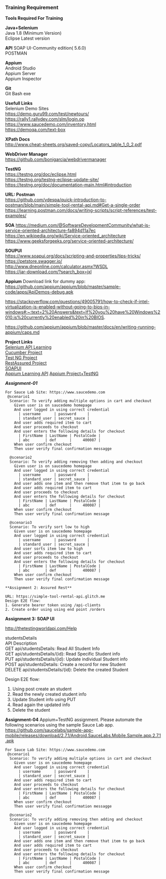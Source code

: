 
### Training Requirement

**Tools Required For Training**   

**Java+Selenium**    
Java 1.8 (Minimum Version)      
Eclipse Latest version    

**API** 
SOAP UI-Community edition( 5.6.0)  
POSTMAN

**Appium**    
Android Studio   
Appium Server  
Appium Inspector  

**Git**   
Git Bash exe  

**Usefull Links**    
Selenium Demo Sites   
https://demo.guru99.com/test/newtours/    
https://rally1.rallydev.com/slm/login.op    
https://www.saucedemo.com/inventory.html    
https://demoqa.com/text-box   

**XPath Docs**      
http://www.cheat-sheets.org/saved-copy/Locators_table_1_0_2.pdf   

**WebDriver Manager**   
https://github.com/bonigarcia/webdrivermanager    

**TestNG**      
https://testng.org/doc/eclipse.html   
https://testng.org/testng-eclipse-update-site/    
https://testng.org/doc/documentation-main.html#introduction   

**URL: Postman**      
https://github.com/vdespa/quick-introduction-to-postman/blob/main/simple-tool-rental-api.md#Get-a-single-order    
https://learning.postman.com/docs/writing-scripts/script-references/test-examples/    

**SOA**
https://medium.com/@SoftwareDevelopmentCommunity/what-is-service-oriented-architecture-fa894d11a7ec
https://en.wikipedia.org/wiki/Service-oriented_architecture
https://www.geeksforgeeks.org/service-oriented-architecture/

**SOUPUI**      
https://www.soapui.org/docs/scripting-and-properties/tips-tricks/   
https://petstore.swagger.io/    
http://www.dneonline.com/calculator.asmx?WSDL   
https://jar-download.com/?search_box=jxl    

**Appium**
Download link for dummy app:    
https://github.com/appium/appium/blob/master/sample-code/apps/ApiDemos-debug.apk  

https://stackoverflow.com/questions/49005791/how-to-check-if-intel-virtualization-is-enabled-without-going-to-bios-in-windows#:~:text=2%20Answers&text=If%20you%20have%20Windows%2010,is%20currently%20enabled%20in%20BIOS.

https://github.com/appium/appium/blob/master/docs/en/writing-running-appium/caps.md

**Project Links**   
[Selenium API Learning](https://github.com/gsumit1/SeleniumDemo)  
[Cucumber Project](https://github.com/gsumit1/CucumberBDD)     
[Test NG Project](https://github.com/gsumit1/TestNGProject)  
[RestAssured Project](https://github.com/gsumit1/RestAssuredTrainingCode)  
[SOAPUI](https://github.com/gsumit1/SOAPUI_Projects)  
[Appium Learning API](https://github.com/gsumit1/AppiumLearning) 
[Appium Project+TestNG](https://github.com/gsumit1/AppiumProject)  


***Assignment-01***
~~~
For Sauce Lab Site: https://www.saucedemo.com   
 @scenario1   
  Scenario: To verify adding multiple options in cart and checkout    
    Given user is on saucedemo homepage   
    And user logged in using correct credential   
      | username      | password     |    
      | standard_user | secret_sauce |    
    And user adds required item to cart   
    And user proceeds to checkout   
    And user enters the following details for checkout    
      | FirstName | LastName | PostalCode |   
      | abc       | def      |     400087 |   
    When user confirm checkout    
    Then user verify final confirmation messagge    
      
  @scenario2    
  Scenario: To verify adding removing then adding and checkout      
    Given user is on saucedemo homepage   
    And user logged in using correct credential     
      | username      | password     |    
      | standard_user | secret_sauce |    
    And user adds one item and then remove that item to go back   
    And user adds required item to cart   
    And user proceeds to checkout   
    And user enters the following details for checkout    
      | FirstName | LastName | PostalCode |   
      | abc       | def      |     400087 |   
    When user confirm checkout    
    Then user verify final confirmation message   
      
  @scenario3    
  Scenario: To verify sort low to high    
    Given user is on saucedemo homepage   
    And user logged in using correct credential     
      | username      | password     |    
      | standard_user | secret_sauce |    
    And user sorts item low to high   
    And user adds required item to cart   
    And user proceeds to checkout   
    And user enters the following details for checkout    
      | FirstName | LastName | PostalCode |   
      | abc       | def      |     400087 |   
    When user confirm checkout    
    Then user verify final confirmation message   

**Assignment 2: Assured Rest**    

URL: https://simple-tool-rental-api.glitch.me   
Design E2E flow:      
1. Generate bearer token using /api-clients   
2. Create order using using end point /orders   
~~~        
**Assignment 3: SOAP UI**     

http://thetestingworldapi.com/Help      

  studentsDetails     
  API	Description     
  GET api/studentsDetails:	Read All Student Info     
  GET api/studentsDetails/{id}:	Read Specific Student info      
  PUT api/studentsDetails/{id}:	Update individual Student info      
  POST api/studentsDetails:	Create a record for new Student     
  DELETE api/studentsDetails/{id}:	Delete the created Student      

Design E2E flow:      

1. Using post create an student 
2. Read the newly created student info  
3. Update Student info using PUT  
4. Read again the updated info  
5. Delete the student  

**Assignment-04**
Appium+TestNG assignment.
Please automate the following scenarios using the sample Sauce Lab app.
https://github.com/saucelabs/sample-app-mobile/releases/download/2.7.1/Android.SauceLabs.Mobile.Sample.app.2.7.1.apk
~~~
For Sauce Lab Site: https://www.saucedemo.com   
 @scenario1   
  Scenario: To verify adding multiple options in cart and checkout    
    Given user is on saucedemo homepage   
    And user logged in using correct credential   
      | username      | password     |    
      | standard_user | secret_sauce |    
    And user adds required item to cart   
    And user proceeds to checkout   
    And user enters the following details for checkout    
      | FirstName | LastName | PostalCode |   
      | abc       | def      |     400087 |   
    When user confirm checkout    
    Then user verify final confirmation messagge    
      
  @scenario2    
  Scenario: To verify adding removing then adding and checkout      
    Given user is on saucedemo homepage   
    And user logged in using correct credential     
      | username      | password     |    
      | standard_user | secret_sauce |    
    And user adds one item and then remove that item to go back   
    And user adds required item to cart   
    And user proceeds to checkout   
    And user enters the following details for checkout    
      | FirstName | LastName | PostalCode |   
      | abc       | def      |     400087 |   
    When user confirm checkout    
    Then user verify final confirmation message  
